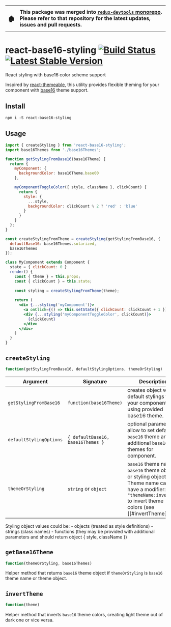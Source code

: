 <table><tr></tr><tr><td><h3>🏚</h3></td><td><b>This package was merged into <a href="https://github.com/reduxjs/redux-devtools"><code>redux-devtools</code> monorepo</pre></a>. Please refer to that repository for the latest updates, issues and pull requests.</b></td></tr></table>

# react-base16-styling [![Build Status](https://img.shields.io/travis/alexkuz/react-base16-styling/master.svg)](https://travis-ci.org/alexkuz/react-base16-styling) [![Latest Stable Version](https://img.shields.io/npm/v/react-base16-styling.svg)](https://www.npmjs.com/package/react-base16-styling)

React styling with base16 color scheme support

Inspired by [react-themeable](https://github.com/markdalgleish/react-themeable), this utility provides flexible theming for your component with [base16](https://github.com/chriskempson/base16) theme support.

## Install

```
npm i -S react-base16-styling
```

## Usage

```jsx
import { createStyling } from 'react-base16-styling';
import base16Themes from './base16Themes';

function getStylingFromBase16(base16Theme) {
  return {
    myComponent: {
      backgroundColor: base16Theme.base00
    },

    myComponentToggleColor({ style, className }, clickCount) {
      return {
        style: {
          ...style,
          backgroundColor: clickCount % 2 ? 'red' : 'blue'
        }
      }
    }
  };
}

const createStylingFromTheme = createStyling(getStylingFromBase16, {
  defaultBase16: base16Themes.solarized,
  base16Themes
});

class MyComponent extends Component {
  state = { clickCount: 0 }
  render() {
    const { theme } = this.props;
    const { clickCount } = this.state;
    
    const styling = createStylingFromTheme(theme);
    
    return (
      <div {...styling('myComponent')}>
        <a onClick={() => this.setState({ clickCount: clickCount + 1 })}>Click Me</a>
        <div {...styling('myComponentToggleColor', clickCount)}>
          {clickCount}
        </div>
      </div>
    )
  }
}
```

## `createStyling`

```js
function(getStylingFromBase16, defaultStylingOptions, themeOrStyling)
```

Argument | Signature | Description
----|-----|-----
`getStylingFromBase16` | `function(base16Theme)` | creates object with default stylings for your component, using provided base16 theme.
`defaultStylingOptions` | `{ defaultBase16, base16Themes }` | optional parameters, allow to set default `base16` theme and additional `base16` themes for component.
`themeOrStyling` | `string` or `object` | `base16` theme name, `base16` theme object or styling object. Theme name can have a modifier: `"themeName:inverted"` to invert theme colors (see [[#invertTheme]])

Styling object values could be:
    - objects (treated as style definitions)
    - strings (class names)
    - functions (they may be provided with additional parameters and should return object { style, className })

## `getBase16Theme`
```js
function(themeOrStyling, base16Themes)
```

Helper method that returns `base16` theme object if `themeOrStyling` is `base16` theme name or theme object.

## `invertTheme`
```js
function(theme)
```

Helper method that inverts `base16` theme colors, creating light theme out of dark one or vice versa.
